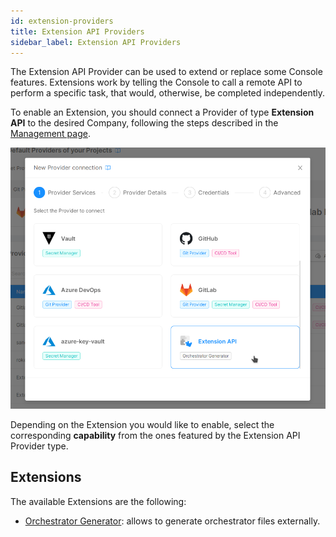 ```yaml
---
id: extension-providers
title: Extension API Providers
sidebar_label: Extension API Providers
---
```


The Extension API Provider can be used to extend or replace some Console features.
Extensions work by telling the Console to call a remote API to perform a specific task, that would, otherwise, be completed independently.

To enable an Extension, you should connect a Provider of type **Extension API** to the desired Company, following the steps described in the [Management page](/products/console/company-configuration/providers/configure-provider.mdx).

![Extension API Provider](img/extension-api-provider.png)

Depending on the Extension you would like to enable, select the corresponding **capability** from the ones featured by the Extension API Provider type.

## Extensions

The available Extensions are the following:

- [Orchestrator Generator](/products/console/company-configuration/providers/extensions/orchestrator-generator/overview.mdx): allows to generate orchestrator files externally.
